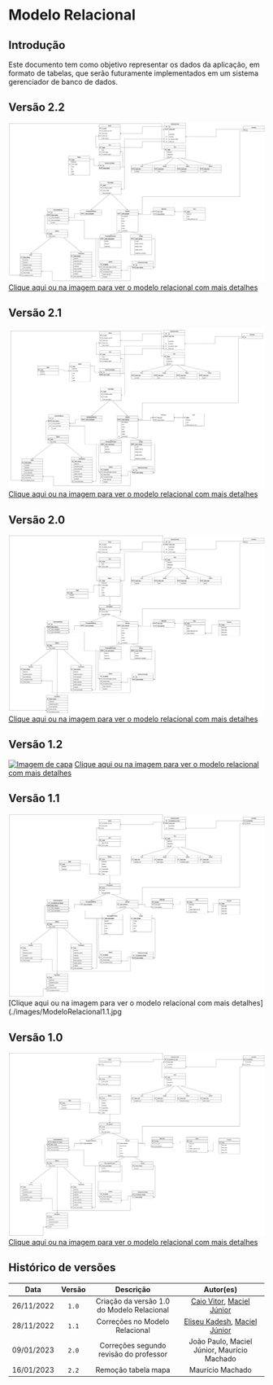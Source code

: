 # Modelo Relacional

## Introdução

Este documento tem como objetivo representar os dados da aplicação, em formato de tabelas, que serão futuramente implementados em um sistema gerenciador de banco de dados.

## Versão 2.2

[![Imagem de capa](./images/modelo-relacional22.png)](./images/modelo-relacional22.png)
[Clique aqui ou na imagem para ver o modelo relacional com mais detalhes](./images/modelo-relacional22.png)

## Versão 2.1

[![Imagem de capa](./images/modelo-relacional21.png)](./images/modelo-relacional21.png)
[Clique aqui ou na imagem para ver o modelo relacional com mais detalhes](./images/modelo-relacional21.png)

## Versão 2.0

[![Imagem de capa](./images/modelo-relacional2.jpg)](./images/modelo-relacional2.jpg)
[Clique aqui ou na imagem para ver o modelo relacional com mais detalhes](./images/modelo-relacional2.jpg)

## Versão 1.2

[![Imagem de capa](../../images/modelo-relacional12.jpg)](../../images/modelo-relacional12.jpg)
[Clique aqui ou na imagem para ver o modelo relacional com mais detalhes](../../images/modelo-relacional12.jpg)

## Versão 1.1

[![Imagem de capa](./images/ModeloRelacional1.1.jpg)](./images/ModeloRelacional1.1.jpg)
[Clique aqui ou na imagem para ver o modelo relacional com mais detalhes](./images/ModeloRelacional1.1.jpg

## Versão 1.0

[![Imagem de capa](../images/modelo-relacional-1.0.jpg)](../images/modelo-relacional-1.0.jpg)
[Clique aqui ou na imagem para ver o modelo relacional com mais detalhes](../images/modelo-relacional-1.0.jpg)

## Histórico de versões

|    Data    | Versão |                 Descrição                  |                                                Autor(es)                                                |
| :--------: | :----: | :----------------------------------------: | :-----------------------------------------------------------------------------------------------------: |
| 26/11/2022 | `1.0`  | Criação da versão 1.0 do Modelo Relacional |    [Caio Vitor](https://github.com/caiozim112), [Maciel Júnior](https://github.com/macieljuniormax)     |
| 28/11/2022 | `1.1`  |       Correções no Modelo Relacional       | [Eliseu Kadesh](https://github.com/eliseukadesh67), [Maciel Júnior](https://github.com/macieljuniormax) |
| 09/01/2023 | `2.0`  |   Correções segundo revisão do professor   |                               João Paulo, Maciel Júnior, Maurício Machado                               |
| 16/01/2023 | `2.2`  |            Remoção tabela mapa             |                                            Maurício Machado                                             |
